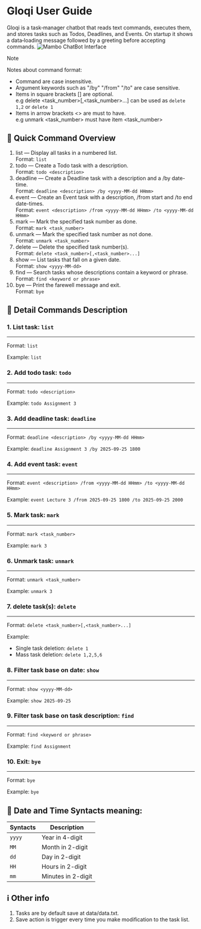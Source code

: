 # Gloqi User Guide

Gloqi is a task‑manager chatbot that reads text commands, executes them, and stores tasks such as Todos, Deadlines, and Events.
On startup it shows a data‑loading message followed by a greeting before accepting commands.
![Mambo ChatBot Interface](https://guogangquan.github.io/ip/Ui.png)

> [!NOTE]
> Notes about command format:
> * Command are case insensitive.  
> * Argument keywords such as "/by" "/from" "/to" are case sensitive.  
> * Items in square brackets [] are optional.  
> e.g delete <task_number>[,<task_number>...] can be used as ```delete 1,2``` or ```delete 1```  
> * Items in arrow brackets <> are must to have.  
> e.g unmark <task_number> must have item <task_number>  

## 📜 Quick Command Overview
1. list — Display all tasks in a numbered list.  
Format: ```list```
2. todo — Create a Todo task with a description.  
Format: ```todo <description>```
3. deadline — Create a Deadline task with a description and a /by date-time.  
Format: ```deadline <description> /by <yyyy-MM-dd HHmm>```
4. event — Create an Event task with a description, /from start and /to end date-times.  
Format: ```event <description> /from <yyyy-MM-dd HHmm> /to <yyyy-MM-dd HHmm>```
5. mark — Mark the specified task number as done.  
Format: ```mark <task_number>```
6. unmark — Mark the specified task number as not done.  
Format: ```unmark <task_number>```
7. delete — Delete the specified task number(s).  
Format: ```delete <task_number>[,<task_number>...]```
8. show — List tasks that fall on a given date.  
Format: ```show <yyyy-MM-dd>```
9. find — Search tasks whose descriptions contain a keyword or phrase.  
Format: ```find <keyword or phrase>```
10. bye — Print the farewell message and exit.  
Format: ```bye```

## 📔 Detail Commands Description
### 1. List task: ```list```
---
Format: ```list```

Example: ```list```
### 2. Add todo task: ```todo```
---
Format: ```todo <description>```

Example: ```todo Assignment 3```
### 3. Add deadline task: ```deadline```
---
Format: ```deadline <description> /by <yyyy-MM-dd HHmm>```

Example: ```deadline Assignment 3 /by 2025-09-25 1800```
### 4. Add event task: ```event```
---
Format: ```event <description> /from <yyyy-MM-dd HHmm> /to <yyyy-MM-dd HHmm>```

Example: ```event Lecture 3 /from 2025-09-25 1800 /to 2025-09-25 2000```
### 5. Mark task: ```mark```
---
Format: ```mark <task_number>```

Example: ```mark 3```
### 6. Unmark task: ```unmark```
---
Format: ```unmark <task_number>```

Example: ```unmark 3```
### 7. delete task(s): ```delete```
---
Format: ```delete <task_number>[,<task_number>...]```

Example: 
* Single task deletion: ```delete 1```
* Mass task deletion: ```delete 1,2,5,6```

### 8. Filter task base on date: ```show```
---
Format: ```show <yyyy-MM-dd>```

Example: ```show 2025-09-25```
### 9. Filter task base on task description: ```find```
---
Format: ```find <keyword or phrase>```

Example: ```find Assignment```
### 10. Exit: ```bye```
---
Format: ```bye```

Example: ```bye```

## 📅 Date and Time Syntacts meaning:

| Syntacts                | Description            |
|-------------------------|------------------------|
| `yyyy`                  | Year in 4-digit        |
| `MM`                    | Month in 2-digit       |
| `dd`                    | Day in 2-digit         |
| `HH`                    | Hours in 2-digit       |
| `mm`                    | Minutes in 2-digit     |

## ℹ️ Other info
1. Tasks are by default save at data/data.txt.
2. Save action is trigger every time you make modification to the task list.
